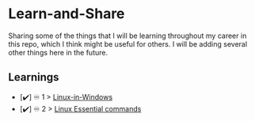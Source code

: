 # Learn-and-Share
Sharing some of the things that I will be learning throughout my career in this repo, which I think might be useful for others. I will be adding several other things here in the future.

## Learnings
- [✔️] ♾️ 1 > [Linux-in-Windows](Linux-in-windows.md)
- [✔️] ♾️ 2 > [Linux Essential commands](Linux-essential-commands.md)

